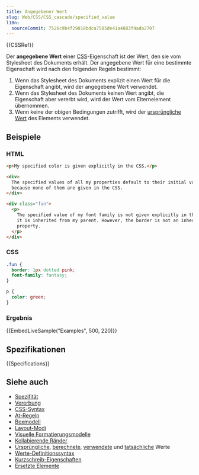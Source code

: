 ```yaml
---
title: Angegebener Wert
slug: Web/CSS/CSS_cascade/specified_value
l10n:
  sourceCommit: 7526c9b4f29818bdca7505de41a4883f4ada2707
---
```


{{CSSRef}}

Der **angegebene Wert** einer [CSS](/de/docs/Web/CSS)-Eigenschaft ist der Wert, den sie vom Stylesheet des Dokuments erhält. Der angegebene Wert für eine bestimmte Eigenschaft wird nach den folgenden Regeln bestimmt:

1. Wenn das Stylesheet des Dokuments explizit einen Wert für die Eigenschaft angibt, wird der angegebene Wert verwendet.
2. Wenn das Stylesheet des Dokuments keinen Wert angibt, die Eigenschaft aber vererbt wird, wird der Wert vom Elternelement übernommen.
3. Wenn keine der obigen Bedingungen zutrifft, wird der [ursprüngliche Wert](/de/docs/Web/CSS/CSS_cascade/initial_value) des Elements verwendet.

## Beispiele

### HTML

```html
<p>My specified color is given explicitly in the CSS.</p>

<div>
  The specified values of all my properties default to their initial values,
  because none of them are given in the CSS.
</div>

<div class="fun">
  <p>
    The specified value of my font family is not given explicitly in the CSS, so
    it is inherited from my parent. However, the border is not an inheriting
    property.
  </p>
</div>
```

### CSS

```css
.fun {
  border: 1px dotted pink;
  font-family: fantasy;
}

p {
  color: green;
}
```

### Ergebnis

{{EmbedLiveSample("Examples", 500, 220)}}

## Spezifikationen

{{Specifications}}

## Siehe auch

- [Spezifität](/de/docs/Web/CSS/CSS_cascade/Specificity)
- [Vererbung](/de/docs/Web/CSS/CSS_cascade/Inheritance)
- [CSS-Syntax](/de/docs/Web/CSS/CSS_syntax/Syntax)
- [At-Regeln](/de/docs/Web/CSS/CSS_syntax/At-rule)
- [Boxmodell](/de/docs/Web/CSS/CSS_box_model/Introduction_to_the_CSS_box_model)
- [Layout-Modi](/de/docs/Web/CSS/Layout_mode)
- [Visuelle Formatierungsmodelle](/de/docs/Web/CSS/Visual_formatting_model)
- [Kollabierende Ränder](/de/docs/Web/CSS/CSS_box_model/Mastering_margin_collapsing)
- [Ursprüngliche](/de/docs/Web/CSS/CSS_cascade/initial_value), [berechnete](/de/docs/Web/CSS/CSS_cascade/computed_value), [verwendete](/de/docs/Web/CSS/CSS_cascade/used_value) und [tatsächliche](/de/docs/Web/CSS/CSS_cascade/actual_value) Werte
- [Werte-Definitionssyntax](/de/docs/Web/CSS/CSS_Values_and_Units/Value_definition_syntax)
- [Kurzschreib-Eigenschaften](/de/docs/Web/CSS/CSS_cascade/Shorthand_properties)
- [Ersetzte Elemente](/de/docs/Web/CSS/Replaced_element)
